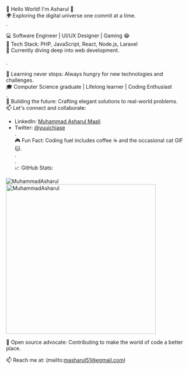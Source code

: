 🚀 Hello World! I'm Asharul 👋 <br/>
🌍 Exploring the digital universe one commit at a time. <br/>
. <br/>

💻 Software Engineer | UI/UX Designer | Gaming 😂<br/>
🔧 Tech Stack: PHP, JavaScript, React, Node.js, Laravel<br/>
📘 Currently diving deep into web development.<br/><br/>
.<br/>

🌱 Learning never stops: Always hungry for new technologies and challenges.<br/>
🎓 Computer Science graduate | Lifelong learner | Coding Enthusiast<br/>
.<br/>
🚧 Building the future: Crafting elegant solutions to real-world problems.<br/>
📫 Let's connect and collaborate:<br/>
   - LinkedIn: [Muhammad Asharul Maali](https://www.linkedin.com/in/muhammad-asharul-maali/)
   - Twitter: [@yuuichiase](https://twitter.com/yuuichiase)<br/>
.<br/>
🎮 Fun Fact: Coding fuel includes coffee ☕ and the occasional cat GIF 🐱.<br/>
.<br/>
.<br/>
📈 GitHub Stats:
<p><img align="left" src="https://github-readme-stats.vercel.app/api/top-langs?username=MuhammadAsharul&show_icons=true&locale=en&layout=compact" alt="MuhammadAsharul" /></p>
<p>&nbsp;<img align="center" src="https://github-readme-stats.vercel.app/api?username=MuhammadAsharul&count_private=true&show_icons=true" alt="MuhammadAsharul" width="410" /></p>
🌟 Open source advocate: Contributing to make the world of code a better place.

📫 Reach me at: (mailto:masharul51@egmail.com)
